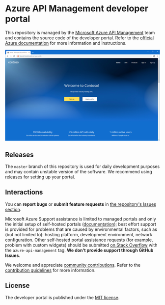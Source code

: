 # Azure API Management developer portal

This repository is managed by the [Microsoft Azure API Management](https://aka.ms/apimrocks) team and contains the source code of the developer portal. Refer to the [official Azure documentation](https://aka.ms/apimdocs/portal) for more information and instructions. 

![API Management developer portal](readme/portal.png)

## <a name="releases"></a> Releases

The `master` branch of this repository is used for daily development purposes and may contain unstable version of the software. We recommend using [releases](https://github.com/Azure/api-management-developer-portal/releases) for setting up your portal.

## <a name="feedback"></a> Interactions

You can **report bugs** or **submit feature requests** in [the repository's Issues section](https://github.com/Azure/api-management-developer-portal/issues).

Microsoft Azure Support assistance is limited to managed portals and only the initial setup of self-hosted portals ([documentation](https://aka.ms/apimdocs/selfhostportal)); best effort support is provided for problems that are caused by environmental factors, such as (but not limited to): hosting platform, development environment, network configuration. Other self-hosted portal assistance requests (for example, problem with custom widgets) should be submitted [on Stack Overflow](https://aka.ms/apimso) with the `azure-api-management` tag. **We don't provide support through GitHub Issues**.

We welcome and appreciate [community contributions](CONTRIBUTIONS.md). Refer to the [contribution guidelines](https://aka.ms/apimdocs/portal/contribute) for more information.

## <a name="license"></a> License

The developer portal is published under the [MIT license](license).
